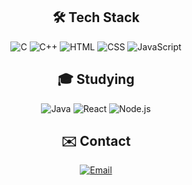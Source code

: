 <h2 align="center">🛠️ Tech Stack</h2>
<p align="center">
  <img src="https://img.shields.io/badge/C-555555?logo=c&logoColor=white" alt="C" />  
  <img src="https://img.shields.io/badge/C%2B%2B-00599C?logo=c%2B%2B&logoColor=white" alt="C++" />  
  <img src="https://img.shields.io/badge/HTML-E34F26?logo=html5&logoColor=white" alt="HTML" />  
  <img src="https://img.shields.io/badge/CSS-1572B6?logo=css3&logoColor=white" alt="CSS" />  
  <img src="https://img.shields.io/badge/JavaScript-F7DF1E?logo=javascript&logoColor=black" alt="JavaScript" />
</p>

<h2 align="center">🎓 Studying</h2>
<p align="center">
  <img src="https://img.shields.io/badge/Java-ED8B00?logo=java&logoColor=white" alt="Java" />  
  <img src="https://img.shields.io/badge/React-61DAFB?logo=react&logoColor=black" alt="React" />  
  <img src="https://img.shields.io/badge/Node.js-339933?logo=node.js&logoColor=white" alt="Node.js" />
</p>

<h2 align="center">✉️ Contact</h2>
<p align="center">
  <a href="mailto:gw904202@gmail.com">
    <img src="https://img.shields.io/badge/-gw904202@gmail.com-c14438?style=for-the-badge&logo=gmail&logoColor=white" alt="Email">
  </a>
</p>
